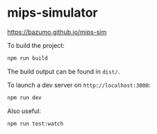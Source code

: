 # mips-simulator

https://bazumo.github.io/mips-sim

To build the project:
```sh
npm run build
```
The build output can be found in `dist/`.

To launch a dev server on `http://localhost:3000`:
```sh
npm run dev
```

Also useful:
```sh
npm run test:watch
```

